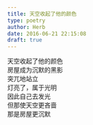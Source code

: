 ```yaml
---  
title: 天空收起了他的颜色  
type: poetry  
author: Herb  
date: 2016-06-21 22:15:08  
draft: true
---  
```

天空收起了他的颜色  
房屋成为沉默的黑影  
突兀地站立  
灯亮了，属于光明  
因此自己去发光  
但那使天空更吝啬  
那是房屋更沉默